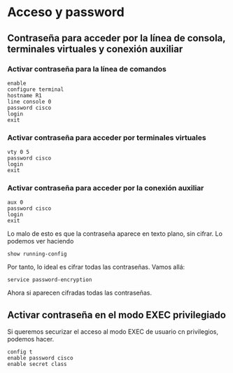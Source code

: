 # Acceso y password

## Contraseña para acceder por la línea de consola, terminales virtuales y conexión auxiliar



### Activar contraseña para la línea de comandos

```
enable
configure terminal
hostname R1
line console 0
password cisco
login
exit
```

### Activar contraseña para acceder por  terminales virtuales

```
vty 0 5
password cisco
login
exit
```

### Activar contraseña para acceder por la conexión auxiliar

```
aux 0
password cisco
login
exit
```



Lo malo de esto es que la contraseña aparece en texto plano, sin cifrar. Lo podemos ver haciendo

```
show running-config
```

Por tanto, lo ideal es cifrar todas las contraseñas. Vamos allá:

```
service password-encryption
```

Ahora si aparecen cifradas todas las contraseñas.



## Activar contraseña en el modo EXEC privilegiado

Si queremos securizar el acceso al modo EXEC de usuario cn privilegios, podemos hacer.

```
config t
enable password cisco 
enable secret class
```

